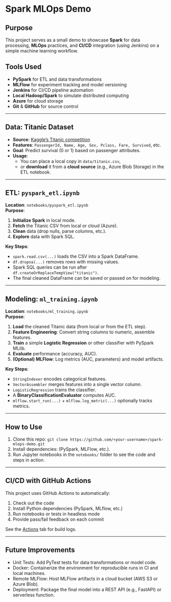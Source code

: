 
# Spark MLOps Demo

## Purpose
This project serves as a small demo to showcase **Spark** for data processing, **MLOps** practices, and **CI/CD** integration (using Jenkins) on a simple machine learning workflow.

## Tools Used
- **PySpark** for ETL and data transformations
- **MLFlow** for experiment tracking and model versioning
- **Jenkins** for CI/CD pipeline automation
- **Local Hadoop/Spark** to simulate distributed computing
- **Azure** for cloud storage
- **Git** & **GitHub** for source control

---

## Data: Titanic Dataset

- **Source**: [Kaggle’s Titanic competition](https://www.kaggle.com/competitions/titanic)  
- **Features**: `PassengerId, Name, Age, Sex, Pclass, Fare, Survived`, etc.  
- **Goal**: Predict survival (0 or 1) based on passenger attributes.  
- **Usage**:
  - You can place a local copy in `data/titanic.csv`,
  - or **download** it from a **cloud source** (e.g., Azure Blob Storage) in the ETL notebook.

---

## ETL: `pyspark_etl.ipynb`

**Location**: `notebooks/pyspark_etl.ipynb`  
**Purpose**:  
1. **Initialize Spark** in local mode.  
2. **Fetch** the Titanic CSV from local or cloud (Azure).  
3. **Clean** data (drop nulls, parse columns, etc.).  
4. **Explore** data with Spark SQL.  

**Key Steps**:
- `spark.read.csv(...)` loads the CSV into a Spark DataFrame.  
- `df.dropna(...)` removes rows with missing values.  
- Spark SQL queries can be run after `df.createOrReplaceTempView("titanic")`.  
- The final cleaned DataFrame can be saved or passed on for modeling.

---

## Modeling: `ml_training.ipynb`

**Location**: `notebooks/ml_training.ipynb`  
**Purpose**:  
1. **Load** the cleaned Titanic data (from local or from the ETL step).  
2. **Feature Engineering**: Convert string columns to numeric, assemble features.  
3. **Train** a simple **Logistic Regression** or other classifier with PySpark MLlib.  
4. **Evaluate** performance (accuracy, AUC).  
5. **(Optional) MLFlow**: Log metrics (AUC, parameters) and model artifacts.

**Key Steps**:
- `StringIndexer` encodes categorical features.  
- `VectorAssembler` merges features into a single vector column.  
- `LogisticRegression` trains the classifier.  
- A **BinaryClassificationEvaluator** computes AUC.  
- `mlflow.start_run(...)` + `mlflow.log_metric(...)` optionally tracks metrics.

---

## How to Use
1. Clone this repo: `git clone https://github.com/<your-username>/spark-mlops-demo.git`
2. Install dependencies: (PySpark, MLFlow, etc.).
4. Run Jupyter notebooks in the `notebooks/` folder to see the code and steps in action.

---

## CI/CD with GitHub Actions

This project uses GitHub Actions to automatically:
1. Check out the code
2. Install Python dependencies (PySpark, MLflow, etc.)
3. Run notebooks or tests in headless mode
4. Provide pass/fail feedback on each commit

See the [Actions](../../actions) tab for build logs.

---

## Future Improvements
- Unit Tests: Add PyTest tests for data transformations or model code.
- Docker: Containerize the environment for reproducible runs in CI and local machines.
- Remote MLFlow: Host MLFlow artifacts in a cloud bucket (AWS S3 or Azure Blob).
- Deployment: Package the final model into a REST API (e.g., FastAPI) or serverless function.
